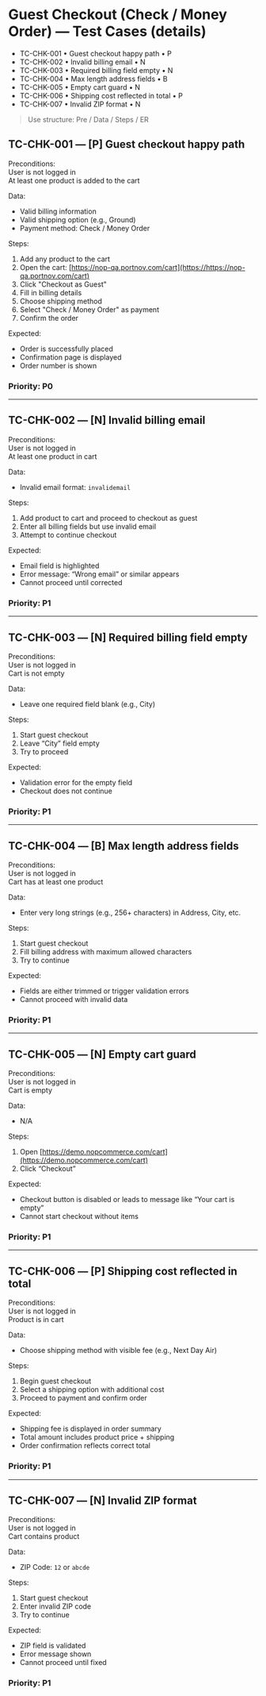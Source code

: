 # Guest Checkout (Check / Money Order) — Test Cases (details)
- TC-CHK-001 • Guest checkout happy path • P
- TC-CHK-002 • Invalid billing email • N
- TC-CHK-003 • Required billing field empty • N
- TC-CHK-004 • Max length address fields • B
- TC-CHK-005 • Empty cart guard • N
- TC-CHK-006 • Shipping cost reflected in total • P
- TC-CHK-007 • Invalid ZIP format • N

> Use structure: Pre / Data / Steps / ER

## TC-CHK-001 — [P] Guest checkout happy path

Preconditions:  
User is not logged in  
At least one product is added to the cart

Data:  
- Valid billing information  
- Valid shipping option (e.g., Ground)  
- Payment method: Check / Money Order

Steps:  
1) Add any product to the cart  
2) Open the cart: [https://nop-qa.portnov.com/cart](https://https://nop-qa.portnov.com/cart)  
3) Click "Checkout as Guest"  
4) Fill in billing details  
5) Choose shipping method  
6) Select "Check / Money Order" as payment  
7) Confirm the order

Expected:  
- Order is successfully placed  
- Confirmation page is displayed  
- Order number is shown

### Priority: P0

---

## TC-CHK-002 — [N] Invalid billing email

Preconditions:  
User is not logged in  
At least one product in cart

Data:  
- Invalid email format: `invalidemail`

Steps:  
1) Add product to cart and proceed to checkout as guest  
2) Enter all billing fields but use invalid email  
3) Attempt to continue checkout

Expected:  
- Email field is highlighted  
- Error message: “Wrong email” or similar appears  
- Cannot proceed until corrected

### Priority: P1

---

## TC-CHK-003 — [N] Required billing field empty

Preconditions:  
User is not logged in  
Cart is not empty

Data:  
- Leave one required field blank (e.g., City)

Steps:  
1) Start guest checkout  
2) Leave “City” field empty  
3) Try to proceed

Expected:  
- Validation error for the empty field  
- Checkout does not continue

### Priority: P1

---

## TC-CHK-004 — [B] Max length address fields

Preconditions:  
User is not logged in  
Cart has at least one product

Data:  
- Enter very long strings (e.g., 256+ characters) in Address, City, etc.

Steps:  
1) Start guest checkout  
2) Fill billing address with maximum allowed characters  
3) Try to continue

Expected:  
- Fields are either trimmed or trigger validation errors  
- Cannot proceed with invalid data

### Priority: P1

---

## TC-CHK-005 — [N] Empty cart guard

Preconditions:  
User is not logged in  
Cart is empty

Data:  
- N/A

Steps:  
1) Open [https://demo.nopcommerce.com/cart](https://demo.nopcommerce.com/cart)  
2) Click “Checkout”

Expected:  
- Checkout button is disabled or leads to message like “Your cart is empty”  
- Cannot start checkout without items

### Priority: P1

---

## TC-CHK-006 — [P] Shipping cost reflected in total

Preconditions:  
User is not logged in  
Product is in cart

Data:  
- Choose shipping method with visible fee (e.g., Next Day Air)

Steps:  
1) Begin guest checkout  
2) Select a shipping option with additional cost  
3) Proceed to payment and confirm order

Expected:  
- Shipping fee is displayed in order summary  
- Total amount includes product price + shipping  
- Order confirmation reflects correct total

### Priority: P1

---

## TC-CHK-007 — [N] Invalid ZIP format

Preconditions:  
User is not logged in  
Cart contains product

Data:  
- ZIP Code: `12` or `abcde`

Steps:  
1) Start guest checkout  
2) Enter invalid ZIP code  
3) Try to continue

Expected:  
- ZIP field is validated  
- Error message shown  
- Cannot proceed until fixed

### Priority: P1
